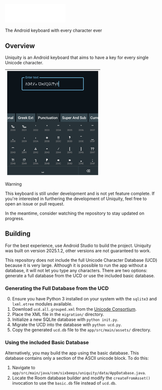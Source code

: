 <img src="./branding/logo_wide.png" alt="Uniquity Logo" width="200">

The Android keyboard with every character ever

## Overview
Uniquity is an Android keyboard that aims to have a key for every single Unicode character.

| <img src="./branding/preview.jpg" alt="Uniquity Keyboard Preview" width="300"> |
| - |

> [!WARNING]
> This keyboard is still under development and is not yet feature complete. If you're interested in furthering the development of Uniquity, feel free to open an issue or pull request.
>
> In the meantime, consider watching the repository to stay updated on progress.

## Building
For the best experience, use Android Studio to build the project. Uniquity was built on version 2025.1.2, other versions are not guaranteed to work.

This repository does not include the full Unicode Character Database (UCD) because it is very large. Although it is possible to run the app without a database, it will not let you type any characters. There are two options: generate a full database from the UCD or use the included basic database.

### Generating the Full Database from the UCD
0. Ensure you have Python 3 installed on your system with the `sqlite3` and `lxml.etree` modules available.
1. Download `ucd.all.grouped.xml` from the [Unicode Consortium](https://www.unicode.org/Public/UCD/latest/ucdxml/).
2. Place the XML file in the `migration/` directory.
3. Initialize a new SQLite database with `python init.py`.
4. Migrate the UCD into the database with `python ucd.py`.
5. Copy the generated `ucd.db` file to the `app/src/main/assets/` directory.

### Using the included Basic Database
Alternatively, you may build the app using the basic database. This database contains only a section of the ASCII unicode block. To do this:
1. Navigate to `app/src/main/java/com/sixbeeps/uniquity/data/AppDatabase.java`.
2. Locate the Room database builder and modify the `createFromAsset()` invocation to use the `basic.db` file instead of `ucd.db`.